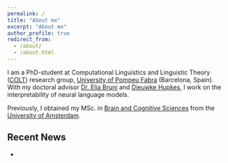 ```yaml
---
permalink: /
title: "About me"
excerpt: "About me"
author_profile: true
redirect_from: 
  - /about/
  - /about.html
---
```


I am a PhD-student at Computational Linguistics and Linguistic Theory ([COLT](https://www.upf.edu/web/colt)) research group, [University of Pompeu Fabra](https://www.upf.edu/) (Barcelona, Spain). With my doctoral advisor [Dr. Elia Bruni](https://eliabruni.github.io/) and [Dieuwke Hupkes](http://dieuwkehupkes.nl/), I work on the interpretability of neural language models.

Previously, I obtained my MSc. in [Brain and Cognitive Sciences](https://www.uva.nl/en/programmes/research-masters/brain-and-cognitive-sciences/brain-and-cognitive-sciences.html?origin=5BOaRAofTjCccATraJp2XA) from the [University of Amsterdam](https://www.uva.nl/en).



Recent News
------

-
